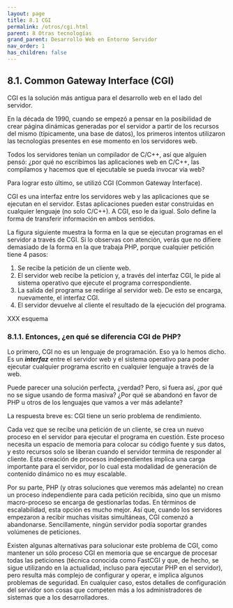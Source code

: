 ```yaml
---
layout: page
title: 8.1 CGI
permalink: /otros/cgi.html
parent: 8 Otras tecnologías
grand_parent: Desarrollo Web en Entorno Servidor
nav_order: 1
has_children: false
---
```


## 8.1. Common Gateway Interface (CGI)

CGI es la solución más antigua para el desarrollo web en el lado del servidor.

En la década de 1990, cuando se empezó a pensar en la posibilidad de crear página dinámicas generadas por el servidor a partir de los recursos del mismo (típicamente, una base de datos), los primeros intentos utilizaron las tecnologías presentes en ese momento en los servidores web.

Todos los servidores tenían un compilador de C/C++, así que alguien pensó: ¿por qué no escribimos las aplicaciones web en C/C++, las compilamos y hacemos que el ejecutable se pueda invocar vía web?

Para lograr esto último, se utilizó CGI (Common Gateway Interface).

CGI es una interfaz entre los servidores web y las aplicaciones que se ejecutan en el servidor. Estas aplicaciones pueden estar construidas en cualquier lenguaje (no solo C/C++). A CGI, eso le da igual. Solo define la forma de transferir información en ambos sentidos.

La figura siguiente muestra la forma en la que se ejecutan programas en el servidor a través de CGI. Si lo observas con atención, verás que no difiere demasiado de la forma en la que trabaja PHP, porque cualquier petición tiene 4 pasos:
1. Se recibe la petición de un cliente web.
2. El servidor web recibe la peticion y, a través del interfaz CGI, le pide al sistema operativo que ejecute el programa correspondiente.
3. La salida del programa se redirige al servidor web. De esto se encarga, nuevamente, el interfaz CGI.
4. El servidor devuelve al cliente el resultado de la ejecución del programa.

XXX esquema

### 8.1.1. Entonces, ¿en qué se diferencia CGI de PHP?

Lo primero, CGI no es un lenguaje de programación. Eso ya lo hemos dicho. Es un ***interfaz*** entre el servidor web y el sistema operativo para poder ejecutar cualquier programa escrito en cualquier lenguaje a través de la web.

Puede parecer una solución perfecta, ¿verdad? Pero, si fuera así, ¿por qué no se sigue usando de forma masiva? ¿Por qué se abandonó en favor de PHP u otros de los lenguajes que vamos a ver más adelante?

La respuesta breve es: CGI tiene un serio problema de rendimiento.

Cada vez que se recibe una petición de un cliente, se crea un nuevo proceso en el servidor para ejecutar el programa en cuestión. Este proceso necesita un espacio de memoria para colocar su código fuente y sus datos, y esto recursos solo se liberan cuando el servidor termina de responder al cliente. Esta creación de procesos independientes implica una carga importante para el servidor, por lo cual esta modalidad de generación de contenido dinámico no es muy escalable.

Por su parte, PHP (y otras soluciones que veremos más adelante) no crean un proceso independiente para cada petición recibida, sino que un mismo macro-proceso se encarga de gestionarlas todas. En términos de escalabilidad, esta opción es mucho mejor. Así que, cuando los servidores empezaron a recibir muchas visitas simultáneas, CGI comenzó a abandonarse. Sencillamente, ningún servidor podía soportar grandes volúmenes de peticiones.

Existen algunas alternativas para solucionar este problema de CGI, como mantener un sólo proceso CGI en memoria que se encargue de procesar todas las peticiones (técnica conocida como FastCGI y que, de hecho, se sigue utilizando en la actualidad, incluso para ejecutar PHP en el servidor), pero resulta más complejo de configurar y operar, e implica algunos problemas de seguridad. En cualquier caso, estos detalles de configuración del servidor son cosas que competen más a los administradores de sistemas que a los desarrolladores.